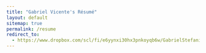```yaml
---
title: "Gabriel Vicente's Résumé"
layout: default
sitemap: true
permalink: /resume
redirect_to:
  - https://www.dropbox.com/scl/fi/e6yynxi30hx3pnkoyqb6w/GabrielStefaniniVicenteResume.pdf?rlkey=ikjpmneq1ry5095jnsg7j1y84&st=arbhx50g&raw=1
---
```

